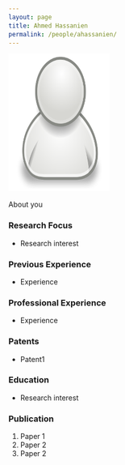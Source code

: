 ```yaml
---
layout: page
title: Ahmed Hassanien
permalink: /people/ahassanien/
---
```

![ahassanien](/people/ahassanien/small.png)


About you

### Research Focus
- Research interest 


### Previous Experience
- Experience


### Professional Experience
- Experience


### Patents
- Patent1


### Education
- Research interest 


### Publication 
1. Paper 1
2. Paper 2
3. Paper 2




